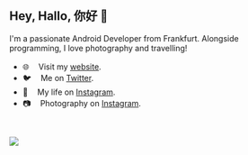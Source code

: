 ## Hey, Hallo, 你好 👋 

I'm a passionate Android Developer from Frankfurt. 
Alongside programming, I love photography and travelling!

- 🌐  ㅤVisit my [website](https://maxkeppeler.com/).
- 🐦  ㅤMe on [Twitter](https://twitter.com/MaxKeppeler).
- 🧍  ㅤMy life on [Instagram](https://www.instagram.com/maximilian.keppeler).
- 📷  ㅤPhotography on [Instagram](https://www.instagram.com/max.keppeler).

<br />
<p align = "start">
  <img src = "https://github-readme-stats.vercel.app/api?username=maxkeppeler">
</p>

</details>
